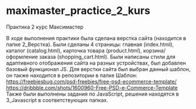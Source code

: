 # maximaster_practice_2_kurs
Практика 2 курс Максимастер

В ходе выполнения практики была сделана верстка сайта (находится в папке 2_Верстка). Были сделаны 4 страницы: главная (index.html), каталог (catalog.html), карточка товара (product.html), корзина/оформление заказа (shopping_cart.html). Были написаны стили для адаптивного отображения сайта на разных устройствах, был добавлен базовый функционал JS.
Для верстки сайта был выбран данный шаблон, он также находится в репозитории в папке Шаблон:
https://freebiesbug.com/psd-freebies/free-psd-ecommerce-template/
https://dribbble.com/shots/1600960-Free-PSD-e-Commerce-Template 
Также были выполнены задания по JavaScript, решения находятся в 3_Javascript в соответствующих папках.

